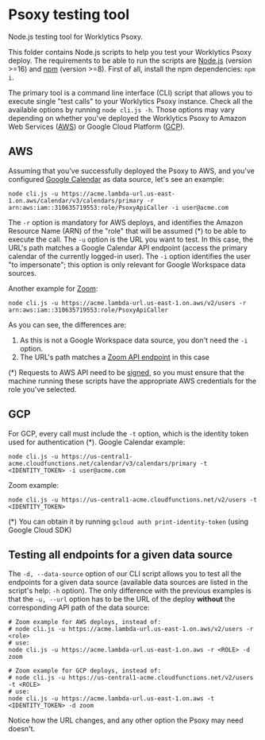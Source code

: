 # Psoxy testing tool

Node.js testing tool for Worklytics Psoxy.

This folder contains Node.js scripts to help you test your Worklytics Psoxy deploy. The requirements to be able to run the scripts are [Node.js] (version >=16) and [npm] (version >=8). First of all, install the npm dependencies: `npm i`.

The primary tool is a command line interface (CLI) script that allows you to execute single "test calls" to your Worklytics Psoxy instance.  Check all the available options by running `node cli.js -h`. Those options may vary depending on whether you've deployed the Worklytics Psoxy to Amazon Web Services ([AWS]) or Google Cloud Platform ([GCP]).

## AWS
Assuming that you've successfully deployed the Psoxy to AWS, and you've configured [Google Calendar] as data source, let's see an example:
```shell
node cli.js -u https://acme.lambda-url.us-east-1.on.aws/calendar/v3/calendars/primary -r arn:aws:iam::310635719553:role/PsoxyApiCaller -i user@acme.com
```
The `-r` option is mandatory for AWS deploys, and identifies the Amazon Resource Name (ARN) of the "role" that will be assumed (*) to be able to execute the call. The `-u` option is the URL you want to test. In this case, the URL's path matches a Google Calendar API endpoint (access the primary calendar of the currently logged-in user). The `-i` option identifies the user "to impersonate"; this option is only relevant for Google Workspace data sources.

Another example for [Zoom]:
```shell
node cli.js -u https://acme.lambda-url.us-east-1.on.aws/v2/users -r arn:aws:iam::310635719553:role/PsoxyApiCaller
```
As you can see, the differences are:
1. As this is not a Google Workspace data source, you don't need the `-i` option.
2. The URL's path matches a [Zoom API endpoint] in this case

(*) Requests to AWS API need to be [signed], so you must ensure that the machine running these scripts have the appropriate AWS credentials for the role you've selected.

## GCP
For GCP, every call must include the `-t` option, which is the identity token used for authentication (*). 
Google Calendar example:
```shell
node cli.js -u https://us-central1-acme.cloudfunctions.net/calendar/v3/calendars/primary -t <IDENTITY_TOKEN> -i user@acme.com
```
Zoom example:
```shell
node cli.js -u https://us-central1-acme.cloudfunctions.net/v2/users -t <IDENTITY_TOKEN>
```

(*) You can obtain it by running `gcloud auth print-identity-token` (using Google Cloud SDK)

## Testing all endpoints for a given data source

The `-d, --data-source` option of our CLI script allows you to test all the endpoints for a given data source (available data sources are listed in the script's help: `-h` option). 
The only difference with the previous examples is that the `-u, --url` option has to be the URL of the deploy **without** the corresponding API path of the data source:

```shell
# Zoom example for AWS deploys, instead of:
# node cli.js -u https://acme.lambda-url.us-east-1.on.aws/v2/users -r <role>
# use:
node cli.js -u https://acme.lambda-url.us-east-1.on.aws -r <ROLE> -d zoom
```
```shell
# Zoom example for GCP deploys, instead of:
# node cli.js -u https://us-central1-acme.cloudfunctions.net/v2/users -t <ROLE>
# use:
node cli.js -u https://acme.lambda-url.us-east-1.on.aws -t <IDENTITY_TOKEN> -d zoom
```

Notice how the URL changes, and any other option the Psoxy may need doesn't.

[AWS]: https://aws.amazon.com
[GCP]: https://cloud.google.com/
[Node.js]: https://nodejs.org/en/
[npm]: https://www.npmjs.com
[signed]: https://docs.aws.amazon.com/general/latest/gr/signing_aws_api_requests.html
[Google Calendar]: https://developers.google.com/calendar/api
[Zoom]: https://zoom.us
[Zoom API endpoint]: https://marketplace.zoom.us/docs/api-reference/zoom-api/methods/#operation/users